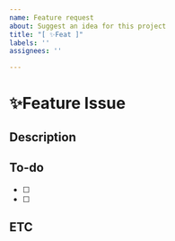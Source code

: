 ```yaml
---
name: Feature request
about: Suggest an idea for this project
title: "[ ✨Feat ]"
labels: ''
assignees: ''

---
```


# ✨Feature Issue

## Description


## To-do
- [ ] 
- [ ] 

## ETC
